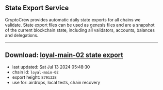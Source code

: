 ## State Export Service
CryptoCrew provides automatic daily state exports for all chains we validate. State export files can be used as genesis files and are a snapshot of the current blockchain state, including all validators, accounts, balances and delegations.

---
**Download: [loyal-main-02 state export](https://dl-eu2.ccvalidators.com/SERVICE/loyal/loyal-main-02_export_8791338.json)**
---

- last updated: Sat Jul 13 2024 05:48:30
- chain id: `loyal-main-02`
- export height: `8791338`
- use for: airdrops, local tests, chain recovery
